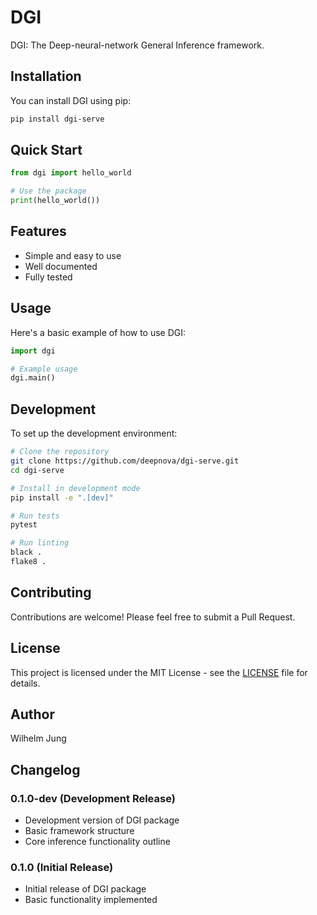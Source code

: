 # DGI

DGI: The Deep-neural-network General Inference framework.

## Installation

You can install DGI using pip:

```bash
pip install dgi-serve
```

## Quick Start

```python
from dgi import hello_world

# Use the package
print(hello_world())
```

## Features

- Simple and easy to use
- Well documented
- Fully tested

## Usage

Here's a basic example of how to use DGI:

```python
import dgi

# Example usage
dgi.main()
```

## Development

To set up the development environment:

```bash
# Clone the repository
git clone https://github.com/deepnova/dgi-serve.git
cd dgi-serve

# Install in development mode
pip install -e ".[dev]"

# Run tests
pytest

# Run linting
black .
flake8 .
```

## Contributing

Contributions are welcome! Please feel free to submit a Pull Request.

## License

This project is licensed under the MIT License - see the [LICENSE](LICENSE) file for details.

## Author

Wilhelm Jung

## Changelog

### 0.1.0-dev (Development Release)
- Development version of DGI package
- Basic framework structure
- Core inference functionality outline

### 0.1.0 (Initial Release)
- Initial release of DGI package
- Basic functionality implemented